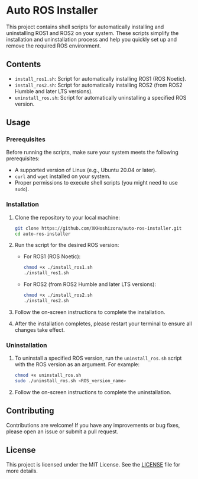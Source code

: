 # Auto ROS Installer

This project contains shell scripts for automatically installing and uninstalling ROS1 and ROS2 on your system. These scripts simplify the installation and uninstallation process and help you quickly set up and remove the required ROS environment.

## Contents

- `install_ros1.sh`: Script for automatically installing ROS1 (ROS Noetic).
- `install_ros2.sh`: Script for automatically installing ROS2 (from ROS2 Humble and later LTS versions).
- `uninstall_ros.sh`: Script for automatically uninstalling a specified ROS version.

## Usage

### Prerequisites

Before running the scripts, make sure your system meets the following prerequisites:

- A supported version of Linux (e.g., Ubuntu 20.04 or later).
- `curl` and `wget` installed on your system.
- Proper permissions to execute shell scripts (you might need to use `sudo`).

### Installation

1. Clone the repository to your local machine:

   ```sh
   git clone https://github.com/XKHoshizora/auto-ros-installer.git
   cd auto-ros-installer
   ```

2. Run the script for the desired ROS version:

   - For ROS1 (ROS Noetic):

     ```sh
     chmod +x ./install_ros1.sh
     ./install_ros1.sh
     ```

   - For ROS2 (from ROS2 Humble and later LTS versions):

     ```sh
     chmod +x ./install_ros2.sh
     ./install_ros2.sh
     ```

3. Follow the on-screen instructions to complete the installation.

4. After the installation completes, please restart your terminal to ensure all changes take effect.

### Uninstallation

1. To uninstall a specified ROS version, run the `uninstall_ros.sh` script with the ROS version as an argument. For example:

   ```sh
   chmod +x uninstall_ros.sh
   sudo ./uninstall_ros.sh <ROS_version_name>
   ```

2. Follow the on-screen instructions to complete the uninstallation.

## Contributing

Contributions are welcome! If you have any improvements or bug fixes, please open an issue or submit a pull request.

## License

This project is licensed under the MIT License. See the [LICENSE](LICENSE) file for more details.
